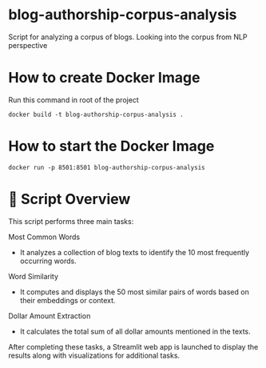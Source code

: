 # blog-authorship-corpus-analysis
Script for analyzing a corpus of blogs. Looking into the corpus from NLP perspective

# How to create Docker Image
Run this command in root of the project
```
docker build -t blog-authorship-corpus-analysis .
```
# How to start the Docker Image
```
docker run -p 8501:8501 blog-authorship-corpus-analysis
```

# 🧠 Script Overview
This script performs three main tasks:

Most Common Words
- It analyzes a collection of blog texts to identify the 10 most frequently occurring words.

Word Similarity
- It computes and displays the 50 most similar pairs of words based on their embeddings or context.

Dollar Amount Extraction
- It calculates the total sum of all dollar amounts mentioned in the texts.

After completing these tasks, a Streamlit web app is launched to display the results along with visualizations for additional tasks.
